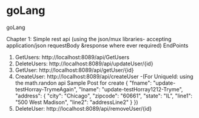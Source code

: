 # goLang
goLang

Chapter 1:
Simple rest api (using the json/mux libraries- accepting application/json requestBody &response where ever required)
EndPoints
1. GetUsers: http://localhost:8089/api/GetUsers
2. DeleteUsers: http://localhost:8089/api/updateUser/{id}
3. GetUser: http://localhost:8089/api/getUser/{id}
4. CreateUser: http://localhost:8089/api/createUser -(For UniqueId: using the math.randon api Sample Post for create { "fname": "update-testHorray-TrymeAgain", "lname": "update-testHorray1212-Tryme", "address": { "city": "Chicago", "zipcode": "60661", "state": "IL", "line1": "500 West Madison", "line2": "addressLine2" } })
5. DeleteUser: http://localhost:8089/api/removeUser/{id}

